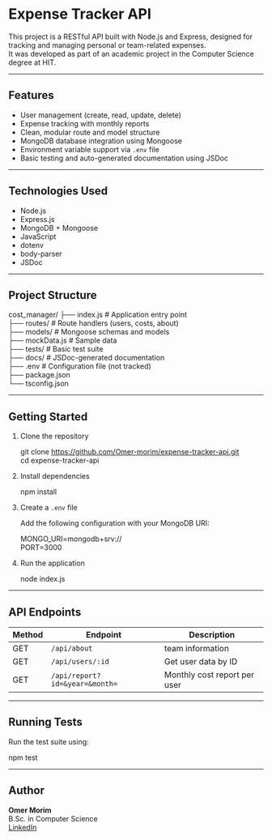 # Expense Tracker API

This project is a RESTful API built with Node.js and Express, designed for tracking and managing personal or team-related expenses.  
It was developed as part of an academic project in the Computer Science degree at HIT.

---

## Features

- User management (create, read, update, delete)
- Expense tracking with monthly reports
- Clean, modular route and model structure
- MongoDB database integration using Mongoose
- Environment variable support via `.env` file
- Basic testing and auto-generated documentation using JSDoc

---

## Technologies Used

- Node.js
- Express.js
- MongoDB + Mongoose
- JavaScript 
- dotenv
- body-parser
- JSDoc

---

## Project Structure

cost_manager/
├── index.js             # Application entry point  
├── routes/              # Route handlers (users, costs, about)  
├── models/              # Mongoose schemas and models  
├── mockData.js          # Sample data  
├── tests/               # Basic test suite  
├── docs/                # JSDoc-generated documentation  
├── .env                 # Configuration file (not tracked)  
├── package.json  
└── tsconfig.json       

---

## Getting Started

1. Clone the repository

   git clone https://github.com/Omer-morim/expense-tracker-api.git  
   cd expense-tracker-api

2. Install dependencies

   npm install

3. Create a `.env` file

   Add the following configuration with your MongoDB URI:

   MONGO_URI=mongodb+srv://<your-mongo-uri>  
   PORT=3000

4. Run the application

   node index.js

---

## API Endpoints

| Method | Endpoint                        | Description                   |
|--------|----------------------------------|-------------------------------|
| GET    | `/api/about`                    |  team information   |
| GET    | `/api/users/:id`                | Get user data by ID           |
| GET    | `/api/report?id=&year=&month=`  | Monthly cost report per user  |

---

## Running Tests

Run the test suite using:

   npm test

---


## Author

**Omer Morim**  
B.Sc. in Computer Science  
[LinkedIn](https://www.linkedin.com/in/omer-morim/)

